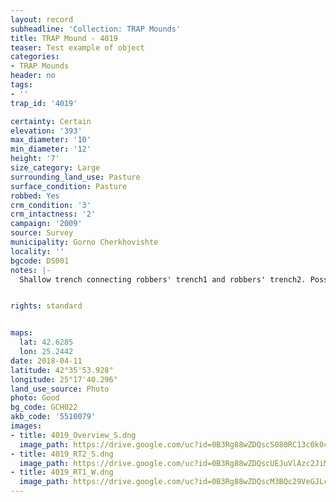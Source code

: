 ```yaml
---
layout: record
subheadline: 'Collection: TRAP Mounds'
title: TRAP Mound - 4019
teaser: Test example of object
categories:
- TRAP Mounds
header: no
tags:
- ''
trap_id: '4019'

certainty: Certain
elevation: '393'
max_diameter: '10'
min_diameter: '12'
height: '7'
size_category: Large
surrounding_land_use: Pasture
surface_condition: Pasture
robbed: Yes
crm_condition: '3'
crm_intactness: '2'
campaign: '2009'
source: Survey
municipality: Gorno Cherkhovishte
locality: ''
bgcode: DS001
notes: |-
  Shallow trench connecting robbers' trench1 and robbers' trench2. Possibly ploughed over.


rights: standard


maps:
  lat: 42.6285
  lon: 25.2442
date: 2018-04-11
latitude: 42°35'53.928"
longitude: 25°17'40.296"
land_use_source: Photo
photo: Good
bg_code: GCH022
akb_code: '5510079'
images:
- title: 4019_Overview_S.dng
  image_path: https://drive.google.com/uc?id=0B3Rg88wZDQscS080RC13c0k0cVU
- title: 4019_RT2_S.dng
  image_path: https://drive.google.com/uc?id=0B3Rg88wZDQscUEJuVlAzc2JiMUk
- title: 4019_RT1_W.dng
  image_path: https://drive.google.com/uc?id=0B3Rg88wZDQscM3BQc29VeGJLc3M
---
```

